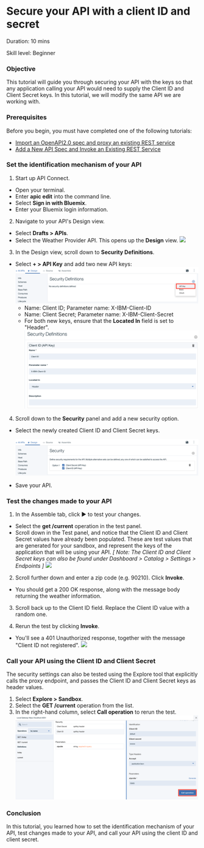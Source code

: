 # Secure your API with a client ID and secret


Duration: 10 mins

Skill level: Beginner


### Objective

This tutorial will guide you through securing your API with the keys so that any application calling your API would need to supply the Client ID and Client Secret keys. In this tutorial, we will modify the same API we are working with.

### Prerequisites
Before you begin, you must have completed one of the following tutorials:
- [Import an OpenAPI2.0 spec and proxy an existing REST service](https://github.com/ibm-apiconnect/getting-started/blob/master/toolkit/1a-import)
- [Add a New API Spec and Invoke an Existing REST Service](https://github.com/ibm-apiconnect/getting-started/blob/master/toolkit/1b)

### Set the identification mechanism of your API

1. Start up API Connect. 
- Open your terminal.
- Enter **apic edit** into the command line.
- Select **Sign in with Bluemix**.
- Enter your Bluemix login information.

2. Navigate to your API's Design view.
- Select **Drafts > APIs**.
- Select the Weather Provider API. This opens up the **Design** view.
    ![](images/1_goto_drafts_api.png)  

3. In the Design view, scroll down to **Security Definitions**.
- Select **+ > API Key** and add two new API keys:
    ![](pictures/1b.png) 
   - Name: Client ID; Parameter name: X-IBM-Client-ID
   - Name: Client Secret; Parameter name: X-IBM-Client-Secret
   - For both new keys, ensure that the **Located In** field is set to "Header".
    ![](pictures/2a.png)   


4. Scroll down to the **Security** panel and add a new security option.
- Select the newly created Client ID and Client Secret keys.
    
    ![](pictures/3a.png) 
    
- Save your API. 

### Test the changes made to your API

1. In the Assemble tab, click ► to test your changes.
- Select the **get /current** operation in the test panel.
- Scroll down in the Test panel, and notice that the Client ID and Client Secret values have already been populated. These are test values that are generated for your sandbox, and represent the keys of the application that will be using your API.
    _[ Note: The Client ID and Client Secret keys can also be found under  Dashboard > Catalog > Settings > Endpoints ]_
    ![](images/test_api_keys_1.png)

2. Scroll further down and enter a zip code (e.g. 90210). Click **Invoke**.
- You should get a 200 OK response, along with the message body returning the weather information.

3. Scroll back up to the Client ID field. Replace the Client ID value with a random one.

4. Rerun the test by clicking **Invoke**.
- You'll see a 401 Unauthorized response, together with the message "Client ID not registered".
    ![](images/test_api_keys_3.png)

### Call your API using the Client ID and Client Secret

The security settings can also be tested using the Explore tool that explicitly calls the proxy endpoint, and passes the Client ID and Client Secret keys as header values.

1. Select **Explore > Sandbox**.
2. Select the **GET /current** operation from the list.
3. In the right-hand column, select **Call operation** to rerun the test.
    ![](pictures/4.png)

### Conclusion
In this tutorial, you learned how to set the identification mechanism of your API, test changes made to your API, and call your API using the client ID and client secret. 
